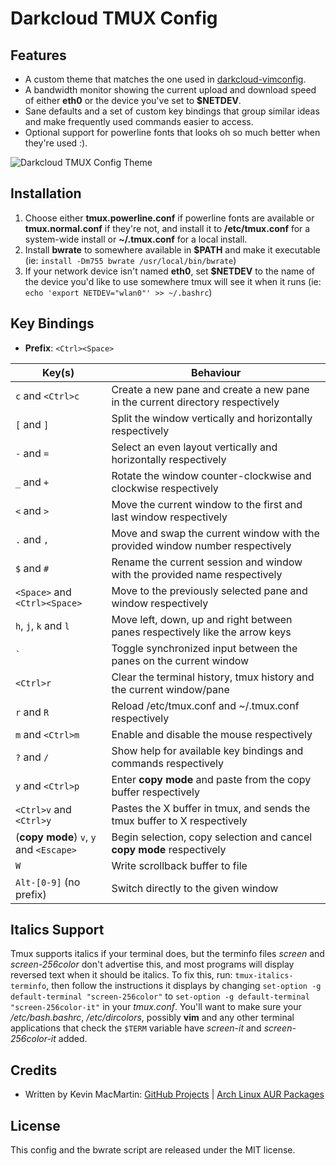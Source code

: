 # Darkcloud TMUX Config

## Features

* A custom theme that matches the one used in [darkcloud-vimconfig](https://github.com/prurigro/darkcloud-vimconfig).
* A bandwidth monitor showing the current upload and download speed of either **eth0** or the device you've set to **$NETDEV**.
* Sane defaults and a set of custom key bindings that group similar ideas and make frequently used commands easier to access.
* Optional support for powerline fonts that looks oh so much better when they're used :).

![Darkcloud TMUX Config Theme](https://i.imgur.com/Ps3XmMc.png)

## Installation

1. Choose either **tmux.powerline.conf** if powerline fonts are available or **tmux.normal.conf** if they're not, and install it to __/etc/tmux.conf__ for a system-wide install or __~/.tmux.conf__ for a local install.
1. Install **bwrate** to somewhere available in **$PATH** and make it executable (ie: `install -Dm755 bwrate /usr/local/bin/bwrate`)
1. If your network device isn't named **eth0**, set **$NETDEV** to the name of the device you'd like to use somewhere tmux will see it when it runs (ie: `echo 'export NETDEV="wlan0"' >> ~/.bashrc`)

## Key Bindings

* **Prefix**: `<Ctrl><Space>`

| Key(s)                                  | Behaviour                                                                              |
|-----------------------------------------|----------------------------------------------------------------------------------------|
| `c` and `<Ctrl>c`                       | Create a new pane and create a new pane in the current directory respectively          |
| `[` and `]`                             | Split the window vertically and horizontally respectively                              |
| `-` and `=`                             | Select an even layout vertically and horizontally respectively                         |
| `_` and `+`                             | Rotate the window counter-clockwise and clockwise respectively                         |
| `<` and `>`                             | Move the current window to the first and last window respectively                      |
| `.` and `,`                             | Move and swap the current window with the provided window number respectively          |
| `$` and `#`                             | Rename the current session and window with the provided name respectively              |
| `<Space>` and `<Ctrl><Space>`           | Move to the previously selected pane and window respectively                           |
| `h`, `j`, `k` and `l`                   | Move left, down, up and right between panes respectively like the arrow keys           |
| `` ` ``                                 | Toggle synchronized input between the panes on the current window                      |
| `<Ctrl>r`                               | Clear the terminal history, tmux history and the current window/pane                   |
| `r` and `R`                             | Reload /etc/tmux.conf and ~/.tmux.conf respectively                                    |
| `m` and `<Ctrl>m`                       | Enable and disable the mouse respectively                                              |
| `?` and `/`                             | Show help for available key bindings and commands respectively                         |
| `y` and `<Ctrl>p`                       | Enter __copy mode__ and paste from the copy buffer respectively                        |
| `<Ctrl>v` and `<Ctrl>y`                 | Pastes the X buffer in tmux, and sends the tmux buffer to X respectively               |
| (**copy mode**) `v`, `y` and `<Escape>` | Begin selection, copy selection and cancel **copy mode** respectively                  |
| `W`                                     | Write scrollback buffer to file                                                        |
| `Alt-[0-9]` (no prefix)                 | Switch directly to the given window                                                    |

## Italics Support

Tmux supports italics if your terminal does, but the terminfo files _screen_ and _screen-256color_ don't advertise this, and most programs will display reversed text when it should be italics. To fix this, run: `tmux-italics-terminfo`, then follow the instructions it displays by changing `set-option -g default-terminal "screen-256color"` to `set-option -g default-terminal "screen-256color-it"` in your _tmux.conf_. You'll want to make sure your _/etc/bash.bashrc_, _/etc/dircolors_, possibly **vim** and any other terminal applications that check the `$TERM` variable have _screen-it_ and _screen-256color-it_ added.

## Credits

* Written by Kevin MacMartin: [GitHub Projects](https://github.com/prurigro) | [Arch Linux AUR Packages](https://aur.archlinux.org/packages/?SeB=m&K=prurigro)

## License

This config and the bwrate script are released under the MIT license.
